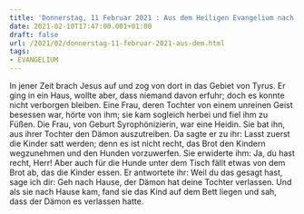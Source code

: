 ```yaml
---
title: 'Donnerstag, 11 Februar 2021 : Aus dem Heiligen Evangelium nach Markus - Mk 7,24-30.'
date: 2021-02-10T17:47:00.001+01:00
draft: false
url: /2021/02/donnerstag-11-februar-2021-aus-dem.html
tags: 
- EVANGELIUM
---
```


In jener Zeit brach Jesus auf und zog von dort in das Gebiet von Tyrus. Er ging in ein Haus, wollte aber, dass niemand davon erfuhr; doch es konnte nicht verborgen bleiben. Eine Frau, deren Tochter von einem unreinen Geist besessen war, hörte von ihm; sie kam sogleich herbei und fiel ihm zu Füßen. Die Frau, von Geburt Syrophönizierin, war eine Heidin. Sie bat ihn, aus ihrer Tochter den Dämon auszutreiben. Da sagte er zu ihr: Lasst zuerst die Kinder satt werden; denn es ist nicht recht, das Brot den Kindern wegzunehmen und den Hunden vorzuwerfen. Sie erwiderte ihm: Ja, du hast recht, Herr! Aber auch für die Hunde unter dem Tisch fällt etwas von dem Brot ab, das die Kinder essen. Er antwortete ihr: Weil du das gesagt hast, sage ich dir: Geh nach Hause, der Dämon hat deine Tochter verlassen. Und als sie nach Hause kam, fand sie das Kind auf dem Bett liegen und sah, dass der Dämon es verlassen hatte.